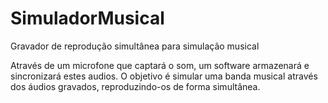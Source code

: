 # SimuladorMusical
Gravador de reprodução simultânea para simulação musical

Através de um microfone que captará o som, um software armazenará e sincronizará estes audios. O objetivo é simular uma banda musical através dos áudios gravados, reproduzindo-os de forma simultânea.
